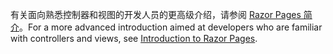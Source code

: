 <span data-ttu-id="aa819-101">有关面向熟悉控制器和视图的开发人员的更高级介绍，请参阅 [Razor Pages 简介](xref:razor-pages/index)。</span><span class="sxs-lookup"><span data-stu-id="aa819-101">For a more advanced introduction aimed at developers who are familiar with controllers and views, see [Introduction to Razor Pages](xref:razor-pages/index).</span></span>
